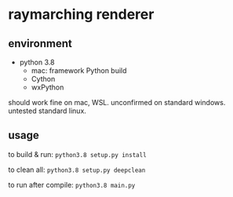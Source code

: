 # raymarching renderer

## environment
- python 3.8
    - mac: framework Python build
    - Cython
    - wxPython

should work fine on mac, WSL. unconfirmed on standard windows. untested standard linux.

## usage
to build & run: `python3.8 setup.py install`

to clean all: `python3.8 setup.py deepclean`

to run after compile: `python3.8 main.py`
